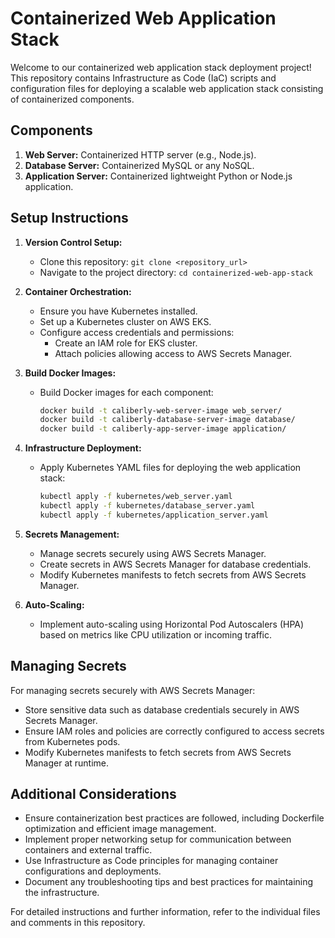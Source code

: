 # Containerized Web Application Stack

Welcome to our containerized web application stack deployment project! This repository contains Infrastructure as Code (IaC) scripts and configuration files for deploying a scalable web application stack consisting of containerized components.

## Components

1. **Web Server:** Containerized HTTP server (e.g., Node.js).
2. **Database Server:** Containerized MySQL or any NoSQL.
3. **Application Server:** Containerized lightweight Python or Node.js application.

## Setup Instructions

1. **Version Control Setup:**
   - Clone this repository: `git clone <repository_url>`
   - Navigate to the project directory: `cd containerized-web-app-stack`

2. **Container Orchestration:**
   - Ensure you have Kubernetes installed.
   - Set up a Kubernetes cluster on AWS EKS.
   - Configure access credentials and permissions:
     - Create an IAM role for EKS cluster.
     - Attach policies allowing access to AWS Secrets Manager.

3. **Build Docker Images:**
   - Build Docker images for each component:
     ```bash
     docker build -t caliberly-web-server-image web_server/
     docker build -t caliberly-database-server-image database/
     docker build -t caliberly-app-server-image application/
     ```

4. **Infrastructure Deployment:**
   - Apply Kubernetes YAML files for deploying the web application stack:
     ```bash
     kubectl apply -f kubernetes/web_server.yaml
     kubectl apply -f kubernetes/database_server.yaml
     kubectl apply -f kubernetes/application_server.yaml
     ```

5. **Secrets Management:**
   - Manage secrets securely using AWS Secrets Manager.
   - Create secrets in AWS Secrets Manager for database credentials.
   - Modify Kubernetes manifests to fetch secrets from AWS Secrets Manager.

6. **Auto-Scaling:**
   - Implement auto-scaling using Horizontal Pod Autoscalers (HPA) based on metrics like CPU utilization or incoming traffic.

## Managing Secrets

For managing secrets securely with AWS Secrets Manager:
- Store sensitive data such as database credentials securely in AWS Secrets Manager.
- Ensure IAM roles and policies are correctly configured to access secrets from Kubernetes pods.
- Modify Kubernetes manifests to fetch secrets from AWS Secrets Manager at runtime.

## Additional Considerations

- Ensure containerization best practices are followed, including Dockerfile optimization and efficient image management.
- Implement proper networking setup for communication between containers and external traffic.
- Use Infrastructure as Code principles for managing container configurations and deployments.
- Document any troubleshooting tips and best practices for maintaining the infrastructure.

For detailed instructions and further information, refer to the individual files and comments in this repository.

